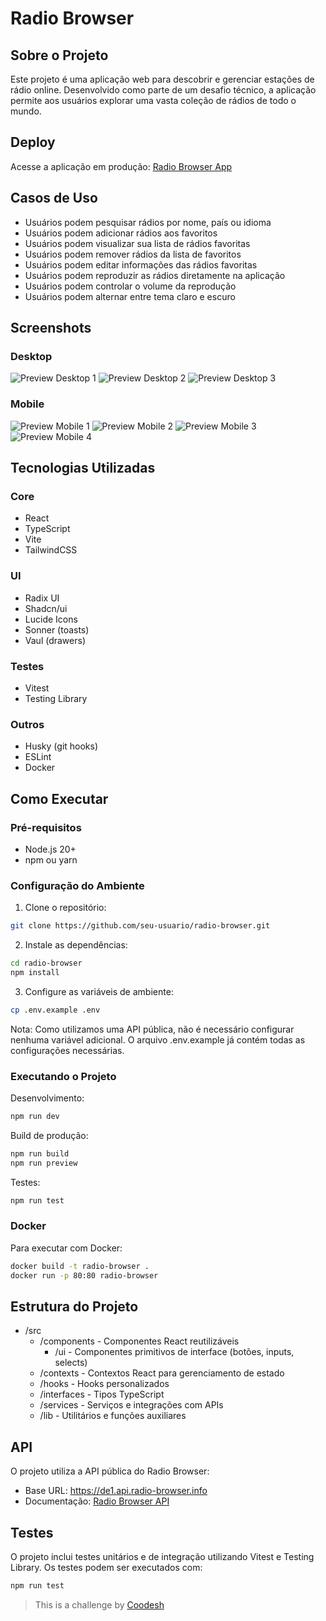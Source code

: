 # Radio Browser

## Sobre o Projeto

Este projeto é uma aplicação web para descobrir e gerenciar estações de rádio online. Desenvolvido como parte de um desafio técnico, a aplicação permite aos usuários explorar uma vasta coleção de rádios de todo o mundo.

## Deploy

Acesse a aplicação em produção: [Radio Browser App](https://radio-browser-app.vercel.app)

## Casos de Uso

- Usuários podem pesquisar rádios por nome, país ou idioma
- Usuários podem adicionar rádios aos favoritos
- Usuários podem visualizar sua lista de rádios favoritas
- Usuários podem remover rádios da lista de favoritos
- Usuários podem editar informações das rádios favoritas
- Usuários podem reproduzir as rádios diretamente na aplicação
- Usuários podem controlar o volume da reprodução
- Usuários podem alternar entre tema claro e escuro

## Screenshots

### Desktop
![Preview Desktop 1](assets/preivew-home-desktop.png)
![Preview Desktop 2](assets/preivew-edit-desktop.png)
![Preview Desktop 3](assets/preview-adv-search-desktop.png)

### Mobile
![Preview Mobile 1](assets/preivew-edit-mobile.png)
![Preview Mobile 2](assets/preview-search-mobie.png)
![Preview Mobile 3](assets/preview-adv-search-mobie.png)
![Preview Mobile 4](assets/preview-search-mobie.png)

## Tecnologias Utilizadas

### Core
- React
- TypeScript
- Vite
- TailwindCSS

### UI
- Radix UI
- Shadcn/ui
- Lucide Icons
- Sonner (toasts)
- Vaul (drawers)

### Testes
- Vitest
- Testing Library

### Outros
- Husky (git hooks)
- ESLint
- Docker

## Como Executar

### Pré-requisitos
- Node.js 20+
- npm ou yarn

### Configuração do Ambiente

1. Clone o repositório:
```bash
git clone https://github.com/seu-usuario/radio-browser.git
```

2. Instale as dependências:
```bash
cd radio-browser
npm install
```

3. Configure as variáveis de ambiente:
```bash
cp .env.example .env
```

Nota: Como utilizamos uma API pública, não é necessário configurar nenhuma variável adicional. O arquivo .env.example já contém todas as configurações necessárias.

### Executando o Projeto

Desenvolvimento:
```bash
npm run dev
```

Build de produção:
```bash
npm run build
npm run preview
```

Testes:
```bash
npm run test
```

### Docker

Para executar com Docker:
```bash
docker build -t radio-browser .
docker run -p 80:80 radio-browser
```

## Estrutura do Projeto

- /src
  - /components - Componentes React reutilizáveis
    - /ui - Componentes primitivos de interface (botões, inputs, selects)
  - /contexts - Contextos React para gerenciamento de estado
  - /hooks - Hooks personalizados
  - /interfaces - Tipos TypeScript
  - /services - Serviços e integrações com APIs
  - /lib - Utilitários e funções auxiliares

## API

O projeto utiliza a API pública do Radio Browser:
- Base URL: https://de1.api.radio-browser.info
- Documentação: [Radio Browser API](https://api.radio-browser.info/)

## Testes

O projeto inclui testes unitários e de integração utilizando Vitest e Testing Library. Os testes podem ser executados com:

```bash
npm run test
```

> This is a challenge by [Coodesh](https://coodesh.com/)
